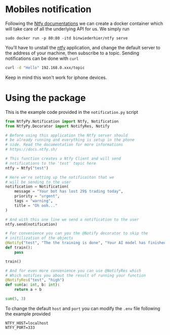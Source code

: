 # Mobiles notification
Following the [Ntfy documentations](https://docs.ntfy.sh/) we can create a docker container which will take care of all the underlying API for us. We simply run
```
sudo docker run -p 80:80 -itd binwiederhier/ntfy serve
```
You'll have to unstall the [ntfy](https://play.google.com/store/apps/details?id=io.heckel.ntfy&hl=en&pli=1) application, and change the default server to the address of your machine, then subscribe to a topic. Sending notifications can be done with `curl`
```bash
curl -d "Hello" 192.168.0.xxx/topic
```
Keep in mind this won't work for iphone devices.

# Using the package
This is the example code provided in the `notification.py` script
```py
from NtfyPy.Notification import Ntfy, Notification
from NtfyPy.Decorator import NotifyRes, Notify

# Before using this application the Ntfy server should
# be already running and everything is setup in the phone 
# side. Read the documentation for more informations
# https://docs.ntfy.sh/

# This function creates a Ntfy Client and will send
# notifications to the 'test' topic here
ntfy = Ntfy("test")

# Here we're setting up the notificaiton that we
# will be sending to the user
notification = Notification(
    message = "Your bot has lost 29$ trading today",
    priority = "urgent",
    tags = "warning",
    title = "Oh ooh..."
)

# And with this one line we send a notification to the user
ntfy.send(notification)

# For convenience you can you the @Notify decorator to skip the 
# initilization of the objects
@Notify("test", "The the training is done", "Your AI model has finished training", "high")
def train():
    pass

train()

# And for even more convenience you can use @NotifyRes which
# Which notifies you about the result of running your function
@NotifyRes("test", "high")
def sum(a: int, b: int):
    return a + b

sum(5, 3)
```

To change the default `host` and `port` you can modify the `.env` file following the example provided
```env
NTFY_HOST=localhost
NTFY_PORT=333
```